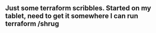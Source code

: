 ## Just some terraform scribbles. Started on my tablet, need to get it somewhere I can run terraform /shrug

